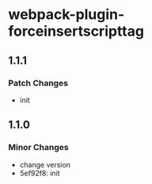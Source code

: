 # webpack-plugin-forceinsertscripttag

## 1.1.1

### Patch Changes

-   init

## 1.1.0

### Minor Changes

-   change version
-   5ef92f8: init

